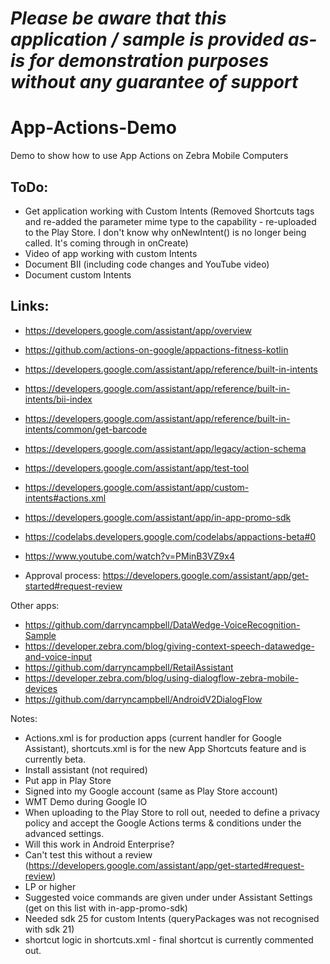 *Please be aware that this application / sample is provided as-is for demonstration purposes without any guarantee of support*
=========================================================

# App-Actions-Demo
Demo to show how to use App Actions on Zebra Mobile Computers

## ToDo:
- Get application working with Custom Intents (Removed Shortcuts tags and re-added the parameter mime type to the capability - re-uploaded to the Play Store.  I don't know why onNewIntent() is no longer being called.  It's coming through in onCreate)
- Video of app working with custom Intents
- Document BII (including code changes and YouTube video)
- Document custom Intents

## Links:
- https://developers.google.com/assistant/app/overview
- https://github.com/actions-on-google/appactions-fitness-kotlin
- https://developers.google.com/assistant/app/reference/built-in-intents
- https://developers.google.com/assistant/app/reference/built-in-intents/bii-index
- https://developers.google.com/assistant/app/reference/built-in-intents/common/get-barcode
- https://developers.google.com/assistant/app/legacy/action-schema
- https://developers.google.com/assistant/app/test-tool


- https://developers.google.com/assistant/app/custom-intents#actions.xml
- https://developers.google.com/assistant/app/in-app-promo-sdk
- https://codelabs.developers.google.com/codelabs/appactions-beta#0
- https://www.youtube.com/watch?v=PMinB3VZ9x4

- Approval process: https://developers.google.com/assistant/app/get-started#request-review

Other apps:
- https://github.com/darryncampbell/DataWedge-VoiceRecognition-Sample
- https://developer.zebra.com/blog/giving-context-speech-datawedge-and-voice-input
- https://github.com/darryncampbell/RetailAssistant
- https://developer.zebra.com/blog/using-dialogflow-zebra-mobile-devices
- https://github.com/darryncampbell/AndroidV2DialogFlow

Notes:
- Actions.xml is for production apps (current handler for Google Assistant), shortcuts.xml is for the new App Shortcuts feature and is currently beta.
- Install assistant (not required)
- Put app in Play Store
- Signed into my Google account (same as Play Store account)
- WMT Demo during Google IO
- When uploading to the Play Store to roll out, needed to define a privacy policy and accept the Google Actions terms & conditions under the advanced settings.
- Will this work in Android Enterprise?  
- Can't test this without a review (https://developers.google.com/assistant/app/get-started#request-review)
- LP or higher
- Suggested voice commands are given under under Assistant Settings (get on this list with in-app-promo-sdk)
- Needed sdk 25 for custom Intents (queryPackages was not recognised with sdk 21)
- shortcut logic in shortcuts.xml - final shortcut is currently commented out.